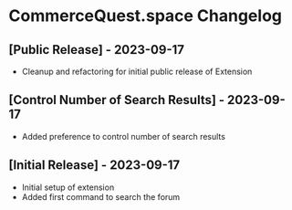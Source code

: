 # CommerceQuest.space Changelog

## [Public Release] - 2023-09-17
- Cleanup and refactoring for initial public release of Extension

## [Control Number of Search Results] - 2023-09-17
- Added preference to control number of search results

## [Initial Release] - 2023-09-17
- Initial setup of extension
- Added first command to search the forum
